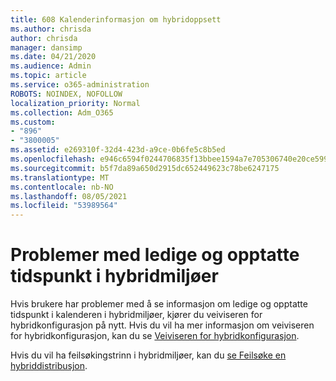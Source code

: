 ```yaml
---
title: 608 Kalenderinformasjon om hybridoppsett
ms.author: chrisda
author: chrisda
manager: dansimp
ms.date: 04/21/2020
ms.audience: Admin
ms.topic: article
ms.service: o365-administration
ROBOTS: NOINDEX, NOFOLLOW
localization_priority: Normal
ms.collection: Adm_O365
ms.custom:
- "896"
- "3800005"
ms.assetid: e269310f-32d4-423d-a9ce-0b6fe5c8b5ed
ms.openlocfilehash: e946c6594f0244706835f13bbee1594a7e705306740e20ce599cad18d70fb79c
ms.sourcegitcommit: b5f7da89a650d2915dc652449623c78be6247175
ms.translationtype: MT
ms.contentlocale: nb-NO
ms.lasthandoff: 08/05/2021
ms.locfileid: "53989564"
---
```

# <a name="calendar-freebusy-issues-in-hybrid-environments"></a>Problemer med ledige og opptatte tidspunkt i hybridmiljøer

Hvis brukere har problemer med å se informasjon om ledige og opptatte tidspunkt i kalenderen i hybridmiljøer, kjører du veiviseren for hybridkonfigurasjon på nytt. Hvis du vil ha mer informasjon om veiviseren for hybridkonfigurasjon, kan du se [Veiviseren for hybridkonfigurasjon](https://go.microsoft.com/fwlink/p/?linkid=528149).

Hvis du vil ha feilsøkingstrinn i hybridmiljøer, kan du [se Feilsøke en hybriddistribusjon](https://technet.microsoft.com/library/jj659053.aspx).
